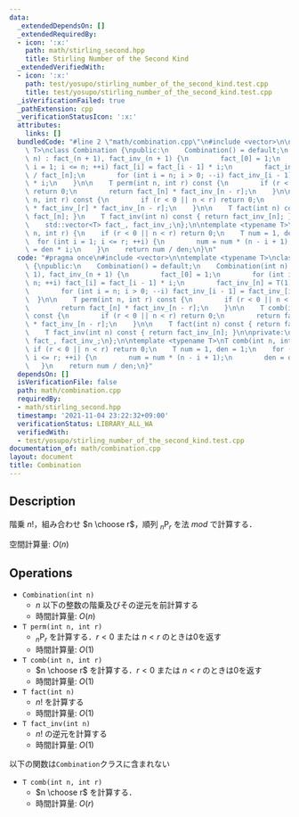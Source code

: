 ```yaml
---
data:
  _extendedDependsOn: []
  _extendedRequiredBy:
  - icon: ':x:'
    path: math/stirling_second.hpp
    title: Stirling Number of the Second Kind
  _extendedVerifiedWith:
  - icon: ':x:'
    path: test/yosupo/stirling_number_of_the_second_kind.test.cpp
    title: test/yosupo/stirling_number_of_the_second_kind.test.cpp
  _isVerificationFailed: true
  _pathExtension: cpp
  _verificationStatusIcon: ':x:'
  attributes:
    links: []
  bundledCode: "#line 2 \"math/combination.cpp\"\n#include <vector>\n\ntemplate <typename\
    \ T>\nclass Combination {\npublic:\n    Combination() = default;\n    Combination(int\
    \ n) : fact_(n + 1), fact_inv_(n + 1) {\n        fact_[0] = 1;\n        for (int\
    \ i = 1; i <= n; ++i) fact_[i] = fact_[i - 1] * i;\n        fact_inv_[n] = T(1)\
    \ / fact_[n];\n        for (int i = n; i > 0; --i) fact_inv_[i - 1] = fact_inv_[i]\
    \ * i;\n    }\n\n    T perm(int n, int r) const {\n        if (r < 0 || n < r)\
    \ return 0;\n        return fact_[n] * fact_inv_[n - r];\n    }\n\n    T comb(int\
    \ n, int r) const {\n        if (r < 0 || n < r) return 0;\n        return fact_[n]\
    \ * fact_inv_[r] * fact_inv_[n - r];\n    }\n\n    T fact(int n) const { return\
    \ fact_[n]; }\n    T fact_inv(int n) const { return fact_inv_[n]; }\n\nprivate:\n\
    \    std::vector<T> fact_, fact_inv_;\n};\n\ntemplate <typename T>\nT comb(int\
    \ n, int r) {\n    if (r < 0 || n < r) return 0;\n    T num = 1, den = 1;\n  \
    \  for (int i = 1; i <= r; ++i) {\n        num = num * (n - i + 1);\n        den\
    \ = den * i;\n    }\n    return num / den;\n}\n"
  code: "#pragma once\n#include <vector>\n\ntemplate <typename T>\nclass Combination\
    \ {\npublic:\n    Combination() = default;\n    Combination(int n) : fact_(n +\
    \ 1), fact_inv_(n + 1) {\n        fact_[0] = 1;\n        for (int i = 1; i <=\
    \ n; ++i) fact_[i] = fact_[i - 1] * i;\n        fact_inv_[n] = T(1) / fact_[n];\n\
    \        for (int i = n; i > 0; --i) fact_inv_[i - 1] = fact_inv_[i] * i;\n  \
    \  }\n\n    T perm(int n, int r) const {\n        if (r < 0 || n < r) return 0;\n\
    \        return fact_[n] * fact_inv_[n - r];\n    }\n\n    T comb(int n, int r)\
    \ const {\n        if (r < 0 || n < r) return 0;\n        return fact_[n] * fact_inv_[r]\
    \ * fact_inv_[n - r];\n    }\n\n    T fact(int n) const { return fact_[n]; }\n\
    \    T fact_inv(int n) const { return fact_inv_[n]; }\n\nprivate:\n    std::vector<T>\
    \ fact_, fact_inv_;\n};\n\ntemplate <typename T>\nT comb(int n, int r) {\n   \
    \ if (r < 0 || n < r) return 0;\n    T num = 1, den = 1;\n    for (int i = 1;\
    \ i <= r; ++i) {\n        num = num * (n - i + 1);\n        den = den * i;\n \
    \   }\n    return num / den;\n}"
  dependsOn: []
  isVerificationFile: false
  path: math/combination.cpp
  requiredBy:
  - math/stirling_second.hpp
  timestamp: '2021-11-04 23:22:32+09:00'
  verificationStatus: LIBRARY_ALL_WA
  verifiedWith:
  - test/yosupo/stirling_number_of_the_second_kind.test.cpp
documentation_of: math/combination.cpp
layout: document
title: Combination
---
```


## Description

階乗 $n!$，組み合わせ $n \choose r$，順列 $_n \mathrm{P} _r$ を法 $mod$ で計算する．

空間計算量: $O(n)$

## Operations

- `Combination(int n)`
    - $n$ 以下の整数の階乗及びその逆元を前計算する
    - 時間計算量: $O(n)$
- `T perm(int n, int r)`
    - $_n \mathrm{P} _r$ を計算する．$r < 0$ または $n < r$ のときは0を返す
    - 時間計算量: $O(1)$
- `T comb(int n, int r)`
    - $n \choose r$ を計算する．$r < 0$ または $n < r$ のときは0を返す
    - 時間計算量: $O(1)$
- `T fact(int n)`
    - $n!$ を計算する
    - 時間計算量: $O(1)$
- `T fact_inv(int n)`
    - $n!$ の逆元を計算する
    - 時間計算量: $O(1)$

以下の関数は`Combination`クラスに含まれない

- `T comb(int n, int r)`
    - $n \choose r$ を計算する．
    - 時間計算量: $O(r)$
